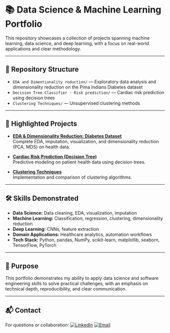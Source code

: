 # 📚 Data Science & Machine Learning Portfolio

This repository showcases a collection of projects spanning machine learning, data science, and deep learning, with a focus on real-world applications and clear methodology.

---

## 📂 Repository Structure

- `EDA and Dimentionality reduction/` — Exploratory data analysis and dimensionality reduction on the Pima Indians Diabetes dataset
- `Decision Tree Classifier - Risk prediction/` — Cardiac risk prediction using decision trees
- `Clustering Techniques/` — Unsupervised clustering methods

---

## 🌟 Highlighted Projects

- **[EDA & Dimensionality Reduction: Diabetes Dataset](./EDA%20and%20Dimentionality%20reduction/EDA%20and%20Dimentionality%20Reduction.ipynb)**  
  Complete EDA, imputation, visualization, and dimensionality reduction (PCA, MDS) on health data.

- **[Cardiac Risk Prediction (Decision Tree)](./Decision%20Tree%20Classifier%20-%20Risk%20prediction/code/Decision%20tree%20classifier.ipynb)**  
  Predictive modeling on patient health data using decision trees.

- **[Clustering Techniques](./Clustering%20Techniques/Clustering.ipynb)**  
  Implementation and comparison of clustering algorithms.

---

## 🛠️ Skills Demonstrated

- **Data Science:** Data cleaning, EDA, visualization, imputation
- **Machine Learning:** Classification, regression, clustering, dimensionality reduction
- **Deep Learning:** CNNs, feature extraction
- **Domain Applications:** Healthcare analytics, automation workflows
- **Tech Stack:** Python, pandas, NumPy, scikit-learn, matplotlib, seaborn, TensorFlow, PyTorch

---

## 🎯 Purpose

This portfolio demonstrates my ability to apply data science and software engineering skills to solve practical challenges, with an emphasis on technical depth, reproducibility, and clear communication.

---

## 📬 Contact

For questions or collaboration:
[![LinkedIn](https://img.shields.io/badge/LinkedIn-blue?style=flat&logo=linkedin)](https://www.linkedin.com/in/sriram-kumar-nallapati/)
[![Email](https://img.shields.io/badge/Email-D14836?style=flat&logo=gmail&logoColor=white)](mailto:srkn.career@gmail.com)